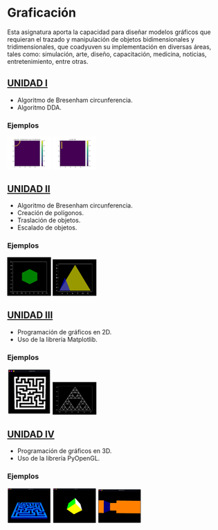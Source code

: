
# Graficación 

Esta asignatura aporta la capacidad para diseñar modelos gráficos que requieran el trazado
y manipulación de objetos bidimensionales y tridimensionales, que coadyuven su
implementación en diversas áreas, tales como: simulación, arte, diseño, capacitación,
medicina, noticias, entretenimiento, entre otras.


## [UNIDAD I](UNIDAD_I)
- Algoritmo de Bresenham circunferencia.
- Algoritmo DDA.

### Ejemplos
<img src="circunferencia.png" alt="Linea con el algoritmo de Bresenham"  width="20%" height="20%">
<img src="linea.png" alt="Circunferencia con el algoritmo de Bresenham"   width="20%" height="20%">

 ## [UNIDAD II](UNIDAD_II)
- Algoritmo de Bresenham circunferencia.
- Creación de polígonos.
- Traslación de objetos.
- Escalado de objetos.

### Ejemplos
<img src="poligono.png"   width="20%" height="20%">
<img src="escalado.png" width="20%" height="20%">

 ## [UNIDAD III](UNIDAD_III)
- Programación de gráficos en 2D.
- Uso de la librería Matplotlib.

### Ejemplos
<img src="laberrinto.png"   width="20%" height="20%">
<img src="fractal.png" width="20%" height="20%">

 ## [UNIDAD IV](UNIDAD_IV)
- Programación de gráficos en 3D.
- Uso de la librería PyOpenGL.

### Ejemplos
<img src="lab3D.png"   width="20%" height="20%">
<img src="cubo3d.png" width="20%" height="20%">
<img src="lab3d.png" width="20%" height="20%">


